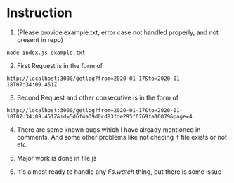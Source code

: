 # Instruction
1. (Please provide example.txt, error case not handled properly, and not present in repo)
```
node index.js example.txt
```
2. First Request is in the form of

```
http://localhost:3000/getlog?from=2020-01-17&to=2020-01-18T07:34:09.451Z
``` 

3. Second Request and other consecutive is in the form of 

```
http://localhost:3000/getlog?from=2020-01-17&to=2020-01-18T07:34:09.451Z&id=5d6f4a39d0cd83fde295f0769fa16079&page=4
```

4. There are some known bugs which I have already mentioned in comments. And some other problems like not checing if file exists or not etc.

5. Major work is done in file.js

6. It's almost ready to handle any *Fs.watch* thing, but there is some issue